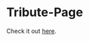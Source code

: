 # Tribute-Page
Check it out <a href="https://anurag-a-k.github.io/Tribute-Page/main.html" targe="_blank">here</a>.
